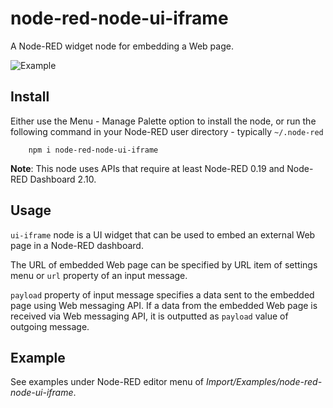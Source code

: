 node-red-node-ui-iframe
=======================

A Node-RED widget node for embedding a Web page.

![Example](https://raw.githubusercontent.com/node-red/node-red-ui-nodes/master/node-red-node-ui-iframe/figs/sample00.png)

Install
-------

Either use the Menu - Manage Palette option to install the node, or
run the following command in your Node-RED user directory - typically `~/.node-red`

        npm i node-red-node-ui-iframe

**Note**: This node uses APIs that require at least Node-RED 0.19 and Node-RED Dashboard 2.10.

Usage
-----

`ui-iframe` node is a UI widget that can be used to embed an external
Web page in a Node-RED dashboard.

The URL of embedded Web page can be specified by URL item of settings
menu or `url` property of an input message.

`payload` property of input message specifies a data sent to the
embedded page using Web messaging API.  If a data from the embedded
Web page is received via Web messaging API, it is outputted as
`payload` value  of outgoing message.

Example
-------

See examples under Node-RED editor menu of *Import/Examples/node-red-node-ui-iframe*.
